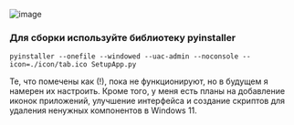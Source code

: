 ![image](https://github.com/NoonLicht/download_setup_programs/assets/121355541/b2592f9f-ae7f-45b0-8ed3-7e958e612d6b)

### Для сборки используйте библиотеку pyinstaller ###
```
pyinstaller --onefile --windowed --uac-admin --noconsole --icon=./icon/tab.ico SetupApp.py
```
Те, что помечены как (!), пока не функционируют, но в будущем я намерен их настроить. Кроме того, у меня есть планы на добавление иконок приложений, улучшение интерфейса и создание скриптов для удаления ненужных компонентов в Windows 11.

